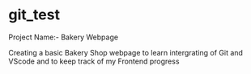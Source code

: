 # git_test
Project Name:- Bakery Webpage

Creating a basic Bakery Shop webpage to learn intergrating of Git and VScode and to keep track of my Frontend progress

